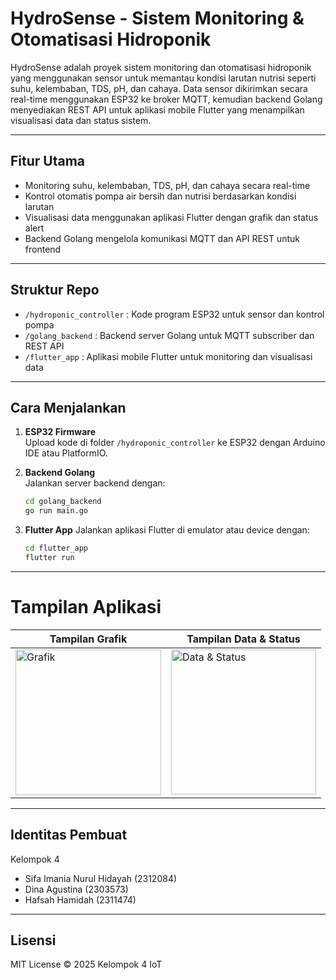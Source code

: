 # HydroSense - Sistem Monitoring & Otomatisasi Hidroponik

HydroSense adalah proyek sistem monitoring dan otomatisasi hidroponik yang menggunakan sensor untuk memantau kondisi larutan nutrisi seperti suhu, kelembaban, TDS, pH, dan cahaya. Data sensor dikirimkan secara real-time menggunakan ESP32 ke broker MQTT, kemudian backend Golang menyediakan REST API untuk aplikasi mobile Flutter yang menampilkan visualisasi data dan status sistem.

---

## Fitur Utama

- Monitoring suhu, kelembaban, TDS, pH, dan cahaya secara real-time  
- Kontrol otomatis pompa air bersih dan nutrisi berdasarkan kondisi larutan  
- Visualisasi data menggunakan aplikasi Flutter dengan grafik dan status alert  
- Backend Golang mengelola komunikasi MQTT dan API REST untuk frontend  

---

## Struktur Repo

- `/hydroponic_controller` : Kode program ESP32 untuk sensor dan kontrol pompa  
- `/golang_backend` : Backend server Golang untuk MQTT subscriber dan REST API  
- `/flutter_app` : Aplikasi mobile Flutter untuk monitoring dan visualisasi data  

---

## Cara Menjalankan

1. **ESP32 Firmware**  
   Upload kode di folder `/hydroponic_controller` ke ESP32 dengan Arduino IDE atau PlatformIO.

2. **Backend Golang**  
   Jalankan server backend dengan:  
   ```bash
   cd golang_backend
   go run main.go
   ```

3. **Flutter App**
   Jalankan aplikasi Flutter di emulator atau device dengan:

   ```bash
   cd flutter_app
   flutter run
   ```

---

# Tampilan Aplikasi 

| Tampilan Grafik                               | Tampilan Data & Status                          |
|----------------------------------------------|------------------------------------------------|
| <img width="233" alt="Grafik" src="https://github.com/user-attachments/assets/f0107013-8d92-4a0b-acf6-ff1ee1fc3f39" /> | <img width="232" alt="Data & Status" src="https://github.com/user-attachments/assets/2a1cd587-194e-4c5b-8a62-9ff454d0ff4a" /> |

---

## Identitas Pembuat

Kelompok 4

* Sifa Imania Nurul Hidayah (2312084)
* Dina Agustina (2303573)
* Hafsah Hamidah (2311474)

---


## Lisensi

MIT License © 2025 Kelompok 4 IoT
